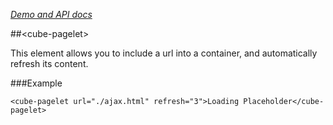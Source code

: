 _[Demo and API docs](https://elements.cubex.io/elements/cube-pagelet)_

##&lt;cube-pagelet&gt;

This element allows you to include a url into a container, and automatically refresh its content.

###Example

    <cube-pagelet url="./ajax.html" refresh="3">Loading Placeholder</cube-pagelet>
